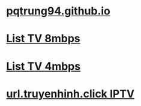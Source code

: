 
# [pqtrung94.github.io](https://github.com/pqtrung94/pqtrung94.github.io)
# [List TV 8mbps](https://raw.githubusercontent.com/pqtrung94/pqtrung94.github.io/main/IPTV/TV.m3u)
# [List TV 4mbps](https://raw.githubusercontent.com/pqtrung94/pqtrung94.github.io/main/IPTV/TV1.m3u)
# [url.truyenhinh.click IPTV](https://url.truyenhinh.click/member/bundles)
